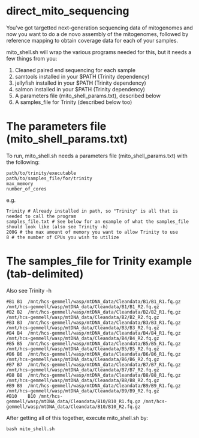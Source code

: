 # direct_mito_sequencing

You've got targetted next-generation sequencing data of mitogenomes and now you want to do a de novo assembly of the mitogenomes, followed by reference mapping to obtain coverage data for each of your samples.

mito_shell.sh will wrap the various programs needed for this, but it needs a few things from you:
1) Cleaned paired end sequencing for each sample
2) samtools installed in your $PATH (Trinity dependency)
3) jellyfish installed in your $PATH (Trinity dependency)
4) salmon installed in your $PATH (Trinity dependency)
5) A parameters file (mito_shell_params.txt), described below
6) A samples_file for Trinity (described below too)


# The parameters file (mito_shell_params.txt)
To run, mito_shell.sh needs a parameters file (mito_shell_params.txt) with the following:
```
path/to/trinity/executable
path/to/samples_file/for/trinity
max_memory
number_of_cores

```
e.g.
```
Trinity # Already installed in path, so "Trinity" is all that is needed to call the program
samples_file.txt # See below for an example of what the samples_file should look like (also see Trinity -h)
200G # the max amount of memory you want to allow Trinity to use
8 # the number of CPUs you wish to utilize

```

# The samples_file for Trinity example (tab-delimited)
Also see Trinity -h
```
#B1	B1	/mnt/hcs-gemmell/wasp/mtDNA_data/Cleandata/B1/B1_R1.fq.gz	/mnt/hcs-gemmell/wasp/mtDNA_data/Cleandata/B1/B1_R2.fq.gz
#B2	B2	/mnt/hcs-gemmell/wasp/mtDNA_data/Cleandata/B2/B2_R1.fq.gz	/mnt/hcs-gemmell/wasp/mtDNA_data/Cleandata/B2/B2_R2.fq.gz
#B3	B3	/mnt/hcs-gemmell/wasp/mtDNA_data/Cleandata/B3/B3_R1.fq.gz	/mnt/hcs-gemmell/wasp/mtDNA_data/Cleandata/B3/B3_R2.fq.gz
#B4	B4	/mnt/hcs-gemmell/wasp/mtDNA_data/Cleandata/B4/B4_R1.fq.gz	/mnt/hcs-gemmell/wasp/mtDNA_data/Cleandata/B4/B4_R2.fq.gz
#B5	B5	/mnt/hcs-gemmell/wasp/mtDNA_data/Cleandata/B5/B5_R1.fq.gz	/mnt/hcs-gemmell/wasp/mtDNA_data/Cleandata/B5/B5_R2.fq.gz
#B6	B6	/mnt/hcs-gemmell/wasp/mtDNA_data/Cleandata/B6/B6_R1.fq.gz	/mnt/hcs-gemmell/wasp/mtDNA_data/Cleandata/B6/B6_R2.fq.gz
#B7	B7	/mnt/hcs-gemmell/wasp/mtDNA_data/Cleandata/B7/B7_R1.fq.gz	/mnt/hcs-gemmell/wasp/mtDNA_data/Cleandata/B7/B7_R2.fq.gz
#B8	B8	/mnt/hcs-gemmell/wasp/mtDNA_data/Cleandata/B8/B8_R1.fq.gz	/mnt/hcs-gemmell/wasp/mtDNA_data/Cleandata/B8/B8_R2.fq.gz
#B9	B9	/mnt/hcs-gemmell/wasp/mtDNA_data/Cleandata/B9/B9_R1.fq.gz	/mnt/hcs-gemmell/wasp/mtDNA_data/Cleandata/B9/B9_R2.fq.gz
#B10	B10	/mnt/hcs-gemmell/wasp/mtDNA_data/Cleandata/B10/B10_R1.fq.gz	/mnt/hcs-gemmell/wasp/mtDNA_data/Cleandata/B10/B10_R2.fq.gz
```
After getting all of this together, execute mito_shell.sh by:
```
bash mito_shell.sh
```
